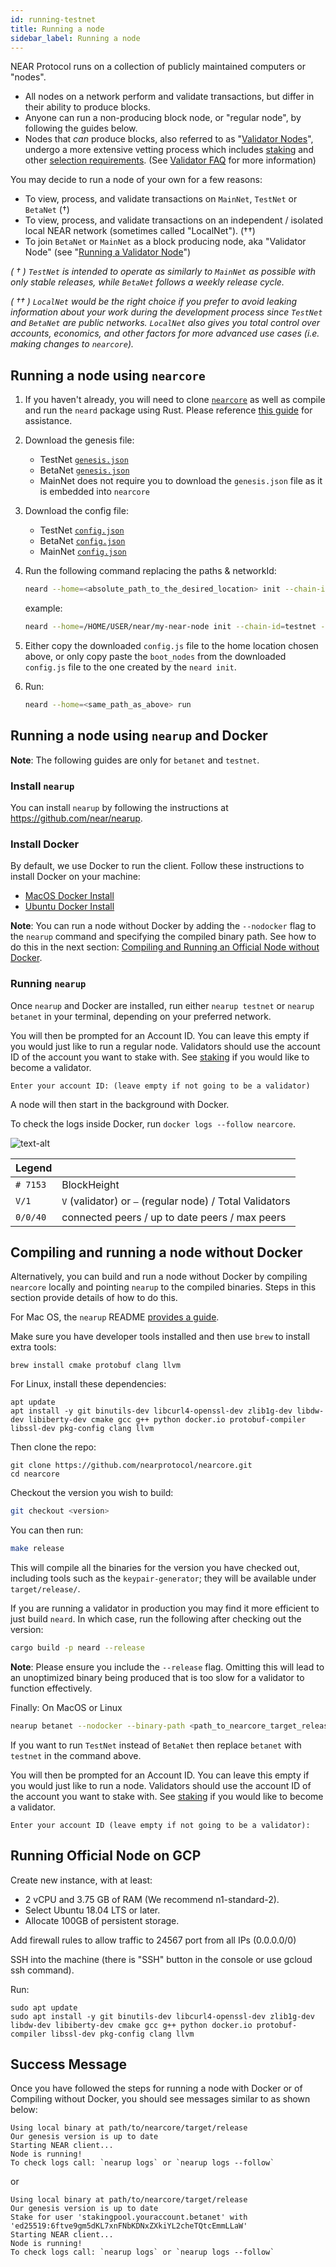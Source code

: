 ```yaml
---
id: running-testnet
title: Running a node
sidebar_label: Running a node
---
```


NEAR Protocol runs on a collection of publicly maintained computers or "nodes". 

 - All nodes on a network perform and validate transactions, but differ in their ability to produce blocks. 
 - Anyone can run a non-producing block node, or "regular node", by following the guides below. 
 - Nodes that _can_ produce blocks, also referred to as "[Validator Nodes](/docs/validator/staking-overview)", undergo a more extensive vetting process which includes [staking](/docs.near.org/docs/validator/staking) and other [selection requirements](https://nomicon.io/Economics/README.html?validator-selection#validator-selection). (See [Validator FAQ](/docs/validator/validator-faq) for more information)

You may decide to run a node of your own for a few reasons:

- To view, process, and validate transactions on `MainNet`, `TestNet` or `BetaNet` (†)
- To view, process, and validate transactions on an independent / isolated local NEAR network (sometimes called "LocalNet"). (††)
- To join `BetaNet` or `MainNet` as a block producing node, aka "Validator Node" (see "[Running a Validator Node](/docs/validator/staking)")

_( † ) `TestNet` is intended to operate as similarly to `MainNet`  as possible with only stable releases, while `BetaNet` follows a weekly release cycle._

_( †† ) `LocalNet` would be the right choice if you prefer to avoid leaking information about your work during the development process since `TestNet` and `BetaNet` are *public* networks. `LocalNet` also gives you total control over accounts, economics, and other factors for more advanced use cases (i.e. making changes to `nearcore`)._

## Running a node using `nearcore`

1) If you haven't already, you will need to clone [`nearcore`](https://github.com/nearprotocol/nearcore) as well as compile and run the `neard` package using Rust. Please reference [this guide](https://docs.near.org/docs/contribution/nearcore#docsNav) for assistance.

2) Download the genesis file:
    - TestNet [`genesis.json`](https://s3-us-west-1.amazonaws.com/build.nearprotocol.com/nearcore-deploy/testnet/genesis.json)
    - BetaNet [`genesis.json`](https://s3-us-west-1.amazonaws.com/build.nearprotocol.com/nearcore-deploy/betanet/genesis.json)
    - MainNet does not require you to download the `genesis.json` file as it is embedded into `nearcore`

3) Download the config file:
    - TestNet [`config.json`](https://s3-us-west-1.amazonaws.com/build.nearprotocol.com/nearcore-deploy/testnet/config.json)
    - BetaNet [`config.json`](https://s3-us-west-1.amazonaws.com/build.nearprotocol.com/nearcore-deploy/betanet/config.json)
    - MainNet [`config.json`](https://s3-us-west-1.amazonaws.com/build.nearprotocol.com/nearcore-deploy/mainnet/config.json)

4) Run the following command replacing the paths & networkId:
    ```bash
    neard --home=<absolute_path_to_the_desired_location> init --chain-id=<networkId> --genesis=<absolute_path_to_the_downloaded_genesis_file>
    ```
    example:
    ```bash
    neard --home=/HOME/USER/near/my-near-node init --chain-id=testnet --genesis=/HOME/USER/near/genesis.json
    ```

5) Either copy the downloaded `config.js` file to the home location chosen above, or only copy paste the `boot_nodes` from the downloaded `config.js` file to the one created by the `neard init`.

6) Run:
    ```bash
    neard --home=<same_path_as_above> run
    ```

## Running a node using `nearup` and Docker
**Note**: The following guides are only for `betanet` and `testnet`.

### Install `nearup`
You can install `nearup` by following the instructions at https://github.com/near/nearup.

### Install Docker

By default, we use Docker to run the client. Follow these instructions to install Docker on your machine:

* [MacOS Docker Install](https://docs.docker.com/docker-for-mac/install/)
* [Ubuntu Docker Install](https://docs.docker.com/install/linux/docker-ce/ubuntu/)

**Note**:  You can run a node without Docker by adding the `--nodocker` flag to the `nearup` command and specifying the compiled binary path. See how to do this in the next section: [Compiling and Running an Official Node without Docker](/docs/local-setup/running-testnet#compiling-and-running-official-node-without-docker).

### Running `nearup`


Once `nearup` and Docker are installed, run either `nearup testnet` or `nearup betanet` in your terminal, depending on your preferred network.


You will then be prompted for an Account ID. You can leave this empty if you would just like to run a regular node. Validators should use the account ID of the account you want to stake with. See [staking](/docs/validator/staking) if you would like to become a validator.

```text
Enter your account ID: (leave empty if not going to be a validator)
```

A node will then start in the background with Docker.

To check the logs inside Docker, run `docker logs --follow nearcore`.

![text-alt](assets/docker-logs.png)


| Legend   |                                                            |
| :------- | :--------------------------------------------------------- |
| `# 7153` | BlockHeight                                                |
| `V/1`    | `V` (validator) or  `—`  (regular node) / Total Validators |
| `0/0/40` | connected peers / up to date peers / max peers             |


## Compiling and running a node without Docker

Alternatively, you can build and run a node without Docker by compiling `nearcore` locally and pointing `nearup` to the compiled binaries. Steps in this section provide details of how to do this.

For Mac OS, the `nearup` README [provides a guide](https://github.com/near/nearup#run-nearup-on-macos).

Make sure you have developer tools installed and then use `brew` to install extra tools:

```text
brew install cmake protobuf clang llvm
```

For Linux, install these dependencies:

```text
apt update
apt install -y git binutils-dev libcurl4-openssl-dev zlib1g-dev libdw-dev libiberty-dev cmake gcc g++ python docker.io protobuf-compiler libssl-dev pkg-config clang llvm
```

Then clone the repo:

```text
git clone https://github.com/nearprotocol/nearcore.git
cd nearcore
```
Checkout the version you wish to build:

```bash
git checkout <version>
```

You can then run:

```bash
make release
```

This will compile all the binaries for the version you have checked out, including tools such as the `keypair-generator`; they will be available under `target/release/`.

If you are running a validator in production you may find it more efficient to just build `neard`. In which case, run the following after checking out the version:

```bash
cargo build -p neard --release
```

**Note**: Please ensure you include the `--release` flag. Omitting this will lead to an unoptimized binary being produced that is too slow for a validator to function effectively.

Finally:
On MacOS or Linux

```bash
nearup betanet --nodocker --binary-path <path_to_nearcore_target_release>
```

If you want to run `TestNet` instead of `BetaNet` then replace `betanet` with `testnet` in the command above.

You will then be prompted for an Account ID. You can leave this empty if you would just like to run a node. Validators should use the account ID of the account you want to stake with. See [staking](/docs/validator/staking) if you would like to become a validator.

```text
Enter your account ID (leave empty if not going to be a validator):
```

## Running Official Node on GCP

Create new instance, with at least:

* 2 vCPU and 3.75 GB of RAM (We recommend n1-standard-2).
* Select Ubuntu 18.04 LTS or later.
* Allocate 100GB of persistent storage.

Add firewall rules to allow traffic to 24567 port from all IPs (0.0.0.0/0)

SSH into the machine (there is "SSH" button in the console or use gcloud ssh command).

Run:

```text
sudo apt update
sudo apt install -y git binutils-dev libcurl4-openssl-dev zlib1g-dev libdw-dev libiberty-dev cmake gcc g++ python docker.io protobuf-compiler libssl-dev pkg-config clang llvm
```

## Success Message

Once you have followed the steps for running a node with Docker or of Compiling without Docker, you should see messages similar to as shown below:


```text
Using local binary at path/to/nearcore/target/release
Our genesis version is up to date
Starting NEAR client...
Node is running! 
To check logs call: `nearup logs` or `nearup logs --follow`
```

or

```text
Using local binary at path/to/nearcore/target/release
Our genesis version is up to date
Stake for user 'stakingpool.youraccount.betanet' with 'ed25519:6ftve9gm5dKL7xnFNbKDNxZXkiYL2cheTQtcEmmLLaW'
Starting NEAR client...
Node is running! 
To check logs call: `nearup logs` or `nearup logs --follow`
```
